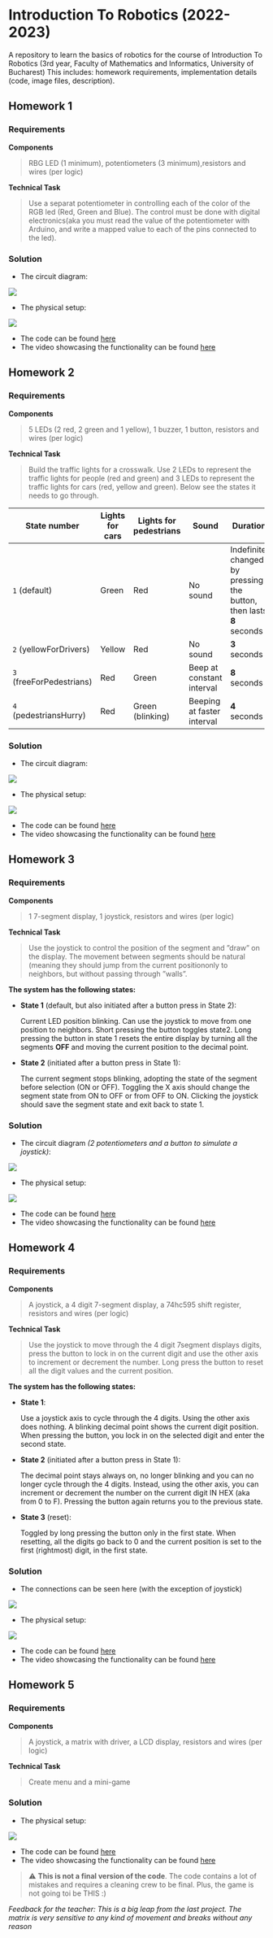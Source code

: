 # Introduction To Robotics (2022-2023)
A repository to learn the basics of robotics for the course of Introduction To Robotics (3rd year, Faculty of Mathematics and Informatics, University of Bucharest) 
This includes: homework requirements, implementation details (code, image files, description).

## Homework 1
### Requirements
**Components**
> RBG  LED  (1  minimum),  potentiometers  (3  minimum),resistors and wires (per logic)

**Technical Task**
> Use a separat potentiometer in controlling each of the color of the RGB led (Red, Green and Blue). The control must be done with digital electronics(aka you must read the value of the potentiometer with Arduino, and write a mapped value to each of the pins connected to the led).

### Solution
* The circuit diagram:
<img src="./homework/homework_1/RGBLED_circuit.jpeg">

* The physical setup:
<img src="./homework/homework_1/RGBLED_setup.jpeg">

* The code can be found [here](homework/homework_1/RGBWithPotentiometer.ino)
* The video showcasing the functionality can be found [here](https://youtu.be/d9IHBvmgFHg)


## Homework 2
### Requirements
**Components**
> 5 LEDs (2 red, 2 green and 1 yellow), 1 buzzer, 1 button, resistors and wires (per logic)

**Technical Task**
> Build the traffic lights for a crosswalk. Use 2 LEDs to represent the traffic lights for people (red and green) and 3 LEDs to represent the traffic lights for cars (red, yellow and green). Below see the states it needs to go through.

| State number | Lights for cars | Lights for pedestrians | Sound | Duration |
| --- | --- | --- | --- | --- |
| `1` (default) | Green | Red | No sound | Indefinite, changed by pressing the button, then lasts **8** seconds |
| `2` (yellowForDrivers) | Yellow | Red | No sound | **3** seconds |
| `3` (freeForPedestrians) | Red | Green | Beep at constant interval | **8** seconds |
| `4` (pedestriansHurry) | Red | Green (blinking) | Beeping at faster interval | **4** seconds |

### Solution
* The circuit diagram:
<img src="./homework/homework_2/trafficLights_circuit.jpeg">

* The physical setup:
<img src="./homework/homework_2/trafficLights_setup.jpeg">

* The code can be found [here](homework/homework_2/trafficLights.ino)
* The video showcasing the functionality can be found [here](https://youtu.be/yoPrPJzQH1o)


## Homework 3
### Requirements
**Components**
> 1 7-segment display, 1 joystick, resistors and wires (per logic)

**Technical Task**
> Use the joystick to control the position of the segment and ”draw” on the display.
> The movement between segments should be natural (meaning they should jump from 
> the current positiononly to neighbors, but without passing through ”walls”.

**The system has the following states:**
* **State 1** (default, but also initiated after a button press in State 2):
  
    Current LED position blinking. Can use the joystick to move from one position to  neighbors. Short pressing the button toggles state2. Long pressing the button in state 1 resets the entire display by turning all the segments **OFF** and moving the current position to the decimal point.

* **State 2** (initiated after a button press in State 1):   
  
    The current segment stops blinking, adopting the state of the segment  before selection (ON or OFF). Toggling the X axis should change the segment state from  ON to OFF or from OFF to ON. Clicking the joystick should save the segment state and exit back to state 1.

### Solution
* The circuit diagram *(2 potentiometers and a button to simulate a joystick)*:
<img src="./homework/homework_3/segmentWithJoystick_circuit.jpeg">

* The physical setup:
<img src="./homework/homework_3/segmentWithJoystick_setup.jpeg">

* The code can be found [here](homework/homework_3/segmentWithJoystick.ino)
* The video showcasing the functionality can be found [here](https://youtu.be/Gb5oqYhjoqA)

## Homework 4
### Requirements
**Components**
> A joystick, a 4 digit 7-segment display, a 74hc595 shift register, resistors and wires (per logic)

**Technical Task**
> Use the joystick to move through the 4 digit 7segment displays digits, 
> press the button to lock in on the current digit and use the other axis 
> to increment or decrement the number. Long press the button to reset 
> all the digit values and the current position.

**The system has the following states:**
* **State 1**:
  
    Use a joystick axis to cycle through the 4 digits. Using the other axis does nothing. A blinking decimal point shows the current digit position. When pressing the button, you lock in on the selected digit and enter the second state.

* **State 2** (initiated after a button press in State 1):   
  
    The decimal point stays always on, no longer blinking and you can no longer cycle through the 4 digits. Instead, using the other axis, you can increment or decrement the number on the current digit IN HEX (aka from 0 to F). Pressing the button again returns you to the previous state.

* **State 3** (reset):   
  
    Toggled by long pressing the button only in the first state. When resetting, all the digits go back to 0 and the current position is set to the first (rightmost) digit, in the first state.

### Solution
* The connections can be seen here (with the exception of joystick)
<img src="./homework/homework_4/4digitsDisplayWithJoystick_connections.png">

* The physical setup:
<img src="./homework/homework_4/4digitsDisplayWithJoystick_setup.jpeg">

* The code can be found [here](homework/homework_4/4digitsDisplayWithJoystick.ino)
* The video showcasing the functionality can be found [here](https://www.youtube.com/shorts/QC3vCTcmF3E)

## Homework 5
### Requirements
**Components**
> A joystick, a matrix with driver, a LCD display, resistors and wires (per logic)

**Technical Task**
> Create menu and a mini-game

### Solution

* The physical setup:
<img src="./homework/homework_5/game_setup.jpeg">

* The code can be found [here](homework/homework_5/game.ino)
* The video showcasing the functionality can be found [here](https://youtu.be/1PpfjFSx9WE)

> :warning: **This is not a final version of the code**. The code contains a lot of mistakes and requires a cleaning crew to be final. Plus, the game is not going toi be THIS :)


*Feedback for the teacher: This is a big leap from the last project. The matrix is very sensitive to any kind of movement and breaks without any reason*
